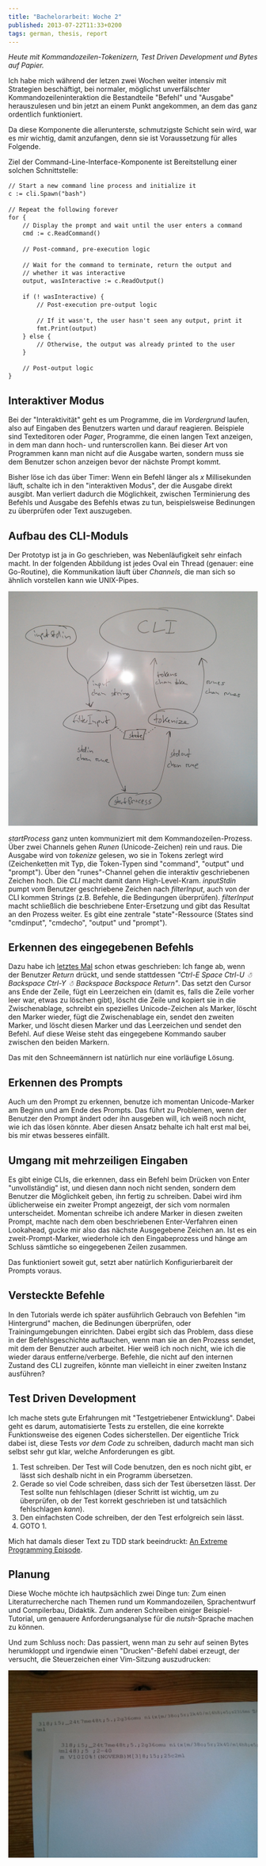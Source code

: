 ```yaml
---
title: "Bachelorarbeit: Woche 2"
published: 2013-07-22T11:33+0200
tags: german, thesis, report
---
```


*Heute mit Kommandozeilen-Tokenizern, Test Driven Development und Bytes auf Papier.*

Ich habe mich während der letzen zwei Wochen weiter intensiv mit Strategien beschäftigt, bei normaler, möglichst unverfälschter Kommandozeileninteraktion die Bestandteile "Befehl" und "Ausgabe" herauszulesen und bin jetzt an einem Punkt angekommen, an dem das ganz ordentlich funktioniert.

Da diese Komponente die allerunterste, schmutzigste Schicht sein wird, war es mir wichtig, damit anzufangen, denn sie ist Voraussetzung für alles Folgende.

Ziel der Command-Line-Interface-Komponente ist Bereitstellung einer solchen Schnittstelle:

    // Start a new command line process and initialize it
    c := cli.Spawn("bash")

    // Repeat the following forever
    for {
        // Display the prompt and wait until the user enters a command
        cmd := c.ReadCommand()

        // Post-command, pre-execution logic

        // Wait for the command to terminate, return the output and
        // whether it was interactive
        output, wasInteractive := c.ReadOutput()

        if (! wasInteractive) {
            // Post-execution pre-output logic

            // If it wasn't, the user hasn't seen any output, print it
            fmt.Print(output)
        } else {
            // Otherwise, the output was already printed to the user
        }

        // Post-output logic
    }

## Interaktiver Modus

Bei der "Interaktivität" geht es um Programme, die im *Vordergrund* laufen, also auf Eingaben des Benutzers warten und darauf reagieren. Beispiele sind Texteditoren oder *Pager*, Programme, die einen langen Text anzeigen, in dem man dann hoch- und runterscrollen kann. Bei dieser Art von Programmen kann man nicht auf die Ausgabe warten, sondern muss sie dem Benutzer schon anzeigen bevor der nächste Prompt kommt.

Bisher löse ich das über Timer: Wenn ein Befehl länger als *x* Millisekunden läuft, schalte ich in den "interaktiven Modus", der die Ausgabe direkt ausgibt. Man verliert dadurch die Möglichkeit, zwischen Terminierung des Befehls und Ausgabe des Befehls etwas zu tun, beispielsweise Bedinungen zu überprüfen oder Text auszugeben.

## Aufbau des CLI-Moduls

Der Prototyp ist ja in Go geschrieben, was Nebenläufigkeit sehr einfach macht. In der folgenden Abbildung ist jedes Oval ein Thread (genauer: eine Go-Routine), die Kommunikation läuft über *Channels*, die man sich so ähnlich vorstellen kann wie UNIX-Pipes.

![Aufbau des CLI-Moduls](ba-cli-aufbau.jpg)

*startProcess* ganz unten kommuniziert mit dem Kommandozeilen-Prozess. Über zwei Channels gehen *Runen* (Unicode-Zeichen) rein und raus. Die Ausgabe wird von *tokenize* gelesen, wo sie in Tokens zerlegt wird (Zeichenketten mit Typ, die Token-Typen sind "command", "output" und "prompt"). Über den "runes"-Channel gehen die interaktiv geschriebenen Zeichen hoch. Die *CLI* macht damit dann High-Level-Kram. *inputStdin* pumpt vom Benutzer geschriebene Zeichen nach *filterInput*, auch von der CLI kommen Strings (z.B. Befehle, die Bedingungen überprüfen). *filterInput* macht schließlich die beschriebene Enter-Ersetzung und gibt das Resultat an den Prozess weiter. Es gibt eine zentrale "state"-Ressource (States sind "cmdinput", "cmdecho", "output" und "prompt").

## Erkennen des eingegebenen Befehls

Dazu habe ich [letztes Mal](/bachelorarbeit-woche-0/) schon etwas geschrieben: Ich fange ab, wenn der Benutzer *Return* drückt, und sende stattdessen *"Ctrl-E Space Ctrl-U ☃ Backspace Ctrl-Y ☃ Backspace Backspace Return"*. Das setzt den Cursor ans Ende der Zeile, fügt ein Leerzeichen ein (damit es, falls die Zeile vorher leer war, etwas zu löschen gibt), löscht die Zeile und kopiert sie in die Zwischenablage, schreibt ein spezielles Unicode-Zeichen als Marker, löscht den Marker wieder, fügt die Zwischenablage ein, sendet den zweiten Marker, und löscht diesen Marker und das Leerzeichen und sendet den Befehl. Auf diese Weise steht das eingegebene Kommando sauber zwischen den beiden Markern.

Das mit den Schneemännern ist natürlich nur eine vorläufige Lösung.

## Erkennen des Prompts

Auch um den Prompt zu erkennen, benutze ich momentan Unicode-Marker am Beginn und am Ende des Prompts. Das führt zu Problemen, wenn der Benutzer den Prompt ändert oder ihn ausgeben will, ich weiß noch nicht, wie ich das lösen könnte. Aber diesen Ansatz behalte ich halt erst mal bei, bis mir etwas besseres einfällt.

## Umgang mit mehrzeiligen Eingaben

Es gibt einige CLIs, die erkennen, dass ein Befehl beim Drücken von Enter "unvollständig" ist, und diesen dann noch nicht senden, sondern dem Benutzer die Möglichkeit geben, ihn fertig zu schreiben. Dabei wird ihm üblicherweise ein zweiter Prompt angezeigt, der sich vom normalen unterscheidet. Momentan schreibe ich andere Marker in diesen zweiten Prompt, machte nach dem oben beschriebenen Enter-Verfahren einen Lookahead, gucke mir also das nächste Ausgegebene Zeichen an. Ist es ein zweit-Prompt-Marker, wiederhole ich den Eingabeprozess und hänge am Schluss sämtliche so eingegebenen Zeilen zusammen.

Das funktioniert soweit gut, setzt aber natürlich Konfigurierbareit der Prompts voraus.

## Versteckte Befehle

In den Tutorials werde ich später ausführlich Gebrauch von Befehlen "im Hintergrund" machen, die Bedinungen überprüfen, oder Trainingumgebungen einrichten. Dabei ergibt sich das Problem, dass diese in der Befehlsgeschichte auftauchen, wenn man sie an den Prozess sendet, mit dem der Benutzer auch arbeitet. Hier weiß ich noch nicht, wie ich die wieder daraus entferne/verberge. Befehle, die nicht auf den internen Zustand des CLI zugreifen, könnte man vielleicht in einer zweiten Instanz ausführen?

## Test Driven Development

Ich mache stets gute Erfahrungen mit "Testgetriebener Entwicklung". Dabei geht es darum, automatisierte Tests zu erstellen, die eine korrekte Funktionsweise des eigenen Codes sicherstellen. Der eigentliche Trick dabei ist, diese Tests *vor dem Code* zu schreiben, dadurch macht man sich selbst sehr gut klar, welche Anforderungen es gibt.

1. Test schreiben. Der Test will Code benutzen, den es noch nicht gibt, er lässt sich deshalb nicht in ein Programm übersetzen.
2. Gerade so viel Code schreiben, dass sich der Test übersetzen lässt. Der Test sollte nun fehlschlagen (dieser Schritt ist wichtig, um zu überprüfen, ob der Test korrekt geschrieben ist und tatsächlich fehlschlagen *kann*).
3. Den einfachsten Code schreiben, der den Test erfolgreich sein lässt.
4. GOTO 1.

Mich hat damals dieser Text zu TDD stark beeindruckt: [An Extreme Programming Episode](http://www.objectmentor.com/resources/articles/xpepisode.htm).

## Planung

Diese Woche möchte ich hautpsächlich zwei Dinge tun: Zum einen Literaturrecherche nach Themen rund um Kommandozeilen, Sprachentwurf und Compilerbau, Didaktik. Zum anderen Schreiben einiger Beispiel-Tutorial, um genauere Anforderungsanalyse für die *nutsh*-Sprache machen zu können.

Und zum Schluss noch: Das passiert, wenn man zu sehr auf seinen Bytes herumkloppt und irgendwie einen "Drucken"-Befehl dabei erzeugt, der versucht, die Steuerzeichen einer Vim-Sitzung auszudrucken:

![Bytes auf Papier!](ba-printout.jpg)
